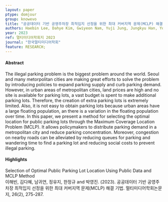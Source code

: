 ```yaml
---
layout: paper
ptype: domjour 
group: knowevo
title: "공공데이터 기반 공영주차장 최적입지 선정을 위한 최대 커버지역 문제(MCLP) 해결 기법"
authors: Haebin Lee, Dahye Kim, Gwiyeon Nam, Yuji Jung, Jungkyu Han, Yougjin Park
year: 2023
ref: 멀티미디어학회지 2023
journal: "한국멀티미디어학회"
feature: RESEARCH;
---
```


<h4><span class="badge badge-info">Abstract</span></h4>
The illegal parking problem is the biggest problem around the world. Seoul and many metorpolitan cities are making great efforts to solve the problem by introducing policies to expand parking supply and curb parking demand. However, in urban areas of metropolitan cities, land prices are high and no site is available for parking lots, a vast budget is spent to make additional parking lots. Therefore, the creation of extra parking lots is extremely limited. Also, it is not easy to obtain parking lots because urban areas have a large floating population, an there is a variation in the floating population over time. In this paper, we present a method for selecting the optimal location for public parking lots through the Maximum Coverage Location Problem (MCLP). It allows policymakers to distribute parking demand in a metropolitan city and reduce parking concentration. Moreover, congestion on nearby roads can be alleviated by reducing queues for parking and wandering time to find a parking lot and reducing social costs to prevent illegal parking.

<h4><span class="badge badge-info">Highlights</span></h4>

<div class="alert alert-warning" role="alert">
   Selection of Optimal Public Parking Lot Location Using Public Data and MCLP Method
</div>

<div class="alert alert-primary" role="alert">
   이해빈, 김다혜, 남귀연, 정유지, 한정규 and 박영진. (2023). 공공데이터 기반 공영주차장 최적입지 선정을 위한 최대 커버지역 문제(MCLP) 해결 기법. 멀티미디어학회논문지, 26(2), 275-287.
</div>